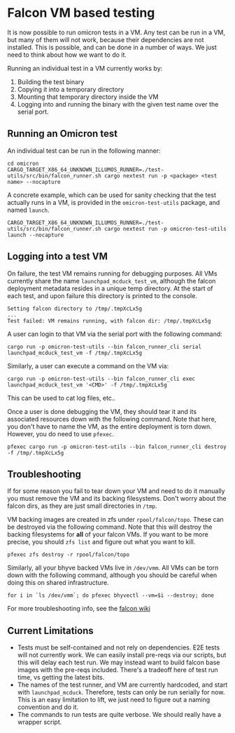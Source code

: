 # Falcon VM based testing

It is now possible to run omicron tests in a VM. Any test can be run in a VM,
but many of them will not work, because their dependencies are not installed.
This is possible, and can be done in a number of ways. We just need to think
about how we want to do it.

Running an individual test in a VM currently works by:

 1. Building the test binary
 2. Copying it into a temporary directory
 3. Mounting that temporary directory inside the VM
 4. Logging into and running the binary with the given test name over the
    serial port.

## Running an Omicron test

An individual test can be run in the following manner:

```shell
cd omicron
CARGO_TARGET_X86_64_UNKNOWN_ILLUMOS_RUNNER=./test-utils/src/bin/falcon_runner.sh cargo nextest run -p <package> <test name> --nocapture
```

A concrete example, which can be used for sanity checking that the test actually runs
in a VM, is provided in the `omicron-test-utils` package, and named `launch`.

```shell
CARGO_TARGET_X86_64_UNKNOWN_ILLUMOS_RUNNER=./test-utils/src/bin/falcon_runner.sh cargo nextest run -p omicron-test-utils launch --nocapture
```

## Logging into a test VM

On failure, the test VM remains running for debugging purposes. All VMs
currently share the name `launchpad_mcduck_test_vm`, although the falcon
deployment metadata resides in a unique temp directory. At the start of each
test, and upon failure this directory is printed to the console.

```
Setting falcon directory to /tmp/.tmpXcLx5g
...
Test failed: VM remains running, with falcon dir: /tmp/.tmpXcLx5g
```

A user can login to that VM via the serial port with the following command:

```shell
cargo run -p omicron-test-utils --bin falcon_runner_cli serial launchpad_mcduck_test_vm -f /tmp/.tmpXcLx5g
```

Similarly, a user can execute a command on the VM via:

```shell
cargo run -p omicron-test-utils --bin falcon_runner_cli exec launchpad_mcduck_test_vm '<CMD>' -f /tmp/.tmpXcLx5g
```

This can be used to cat log files, etc..

Once a user is done debugging the VM, they should tear it and its associated
resources down with the following command. Note that here, you don't have to
name the VM, as the entire deployment is torn down. However, you do need to
use `pfexec`.

```shell
pfexec cargo run -p omicron-test-utils --bin falcon_runner_cli destroy -f /tmp/.tmpXcLx5g
```

## Troubleshooting

If for some reason you fail to tear down your VM and need to do it manually you
must remove the VM and its backing filesystems. Don't worry about the falcon
dirs, as they are just small directories in `/tmp`.

VM backing images are created in zfs under `rpool/falcon/topo`. These can be
destroyed via the following command. Note that this will destroy the backing
filesystems for **all** of your falcon VMs. If you want to be more precise, you
should `zfs list` and figure out what you want to kill.

```shell
pfexec zfs destroy -r rpool/falcon/topo
```

Similarly, all your bhyve backed VMs live in `/dev/vmm`. All VMs can be torn
down with the following command, although you should be careful when doing this
on shared infrastructure.

```shell
for i in `ls /dev/vmm`; do pfexec bhyvectl --vm=$i --destroy; done
```

For more troubleshooting info, see the [falcon wiki](https://github.com/oxidecomputer/falcon/wiki/Reference)

## Current Limitations

* Tests must be self-contained and not rely on dependencies. E2E tests will
not  currently work. We can easily install pre-reqs via our scripts, but this
will delay each test run. We may instead want to build falcon base images with
the pre-reqs included. There's a tradeoff here of test run time, vs getting the
latest bits.
* The names of the test runner, and VM are currently hardcoded, and start with
`launchpad_mcduck`. Therefore, tests can only be run serially for now. This is
an easy limitation to lift, we just need to figure out a naming convention and
do it.
* The commands to run tests are quite verbose. We should really have a wrapper
script.





